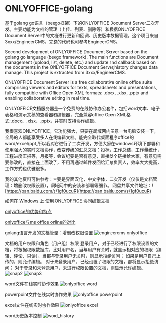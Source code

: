 # ONLYOFFICE-golang
基于golang go语言（beego框架）下的ONLYOFFICE Document Server二次开发。主要功能为文档的管理（上传、列表、删除等）和根据ONLYOFFICE Document Server中的文档进行更新和回调、历史版本数据管理。这个项目来自3xxx/EngineerCMS，完整的代码也可参考EngineerCMS。

Second development of ONLYOFFICE Document Server based on the golang go language (beego framework). The main functions are Document management (upload, list, delete, etc.) and update and callback based on the documents in the ONLYOFFICE Document Server,history changes data manage. This project is extracted from 3xxx/EngineerCMS.

ONLYOFFICE Document Server is a free collaborative online office suite comprising viewers and editors for texts, spreadsheets and presentations, fully compatible with Office Open XML formats: .docx, .xlsx, .pptx and enabling collaborative editing in real time.

ONLYOFFICE文档服务器是一个免费的在线协作办公套件，包括word文本、电子表格和演示文稿的查看器和编辑器，完全兼容office Open XML格式:.docx、.xlsx、.pptx，并实时支持协作编辑。

我很喜欢ONLYOFFICE，它功能强大，只要在局域网内任意一台电脑安装一下，全局的人都能享受多人在线编辑文档。能完全取代桌面程序office的word/excel/ppt,所以我对它进行了二次开发，方便大家在windows环境下部署和使用强大的实时文档协作，改变传统的汇总文档：投标，工作总结，工作量统计，工程进度汇报等，月报等，会议纪要是否有意见，直接发个链接给大家，有意见需要修改的，直接在上面改了，不用再通过邮件发回给汇总负责人，效率大大提高，工作方式也优雅很多。

我的其他资料可供参考：主要是界面汉化，中文字体，二次开发（仅仅是文档管理：增删改权限设置），局域网中的安装和部署等细节。
网盘共享文件地址：![https://pan.baidu.com/s/1gf0ucuR](https://pan.baidu.com/s/1gf0ucuR)

[如何在 Windows 上 使用 ONLYOFFICE 协同编辑文档](http://blog.csdn.net/hotqin888/article/details/79337881)

[onlyoffice的优势和特点](https://www.onlyoffice.com/document-editor-comparison.aspx)

[onlyoffice与ms office online的对比](https://help.onlyoffice.com/products/files/doceditor.aspx?fileid=4476630&doc=ZEFoK2lNMW1ZQjhRNjNyY2JnWk5MaVAvTUU4dmdhV3ZHWGtOL01GUStydz0_IjQ0NzY2MzAi0&_ga=2.247409280.564294813.1518263805-199484730.1518174023)

golang语言开发的文档管理：增删改权限设置
![engineercms onlyoffice](https://user-images.githubusercontent.com/10678867/38768484-0a55e06e-4027-11e8-9871-fc65e1686408.png)

文档的用户权限和角色（用户组）权限
登录用户，对于已经进行了权限设置的文档，将根据权限数据库，比对用户名，当与用户有关时，就显示相对应的权限（编辑、评论、只读），当都与登录用户无关时，则显示拒绝访问；
如果是用户自己上传的，则允许编辑。
对于未登录用户，已经设置了权限的文档，都将显示拒绝访问；
对于登录和未登录用户，未进行权限设置的文档，则显示允许编辑。
![snap2](https://user-images.githubusercontent.com/10678867/38768561-61f67742-4028-11e8-96f5-9bdc24ca4d71.png)
![snap3](https://user-images.githubusercontent.com/10678867/38768560-61b14398-4028-11e8-9c2a-501b5142064f.png)

word文件在线实时协作效果
![onlyoffice word](https://user-images.githubusercontent.com/10678867/36413270-9fc09c00-1658-11e8-817e-3e58021a8253.jpg)

powerpoint文件在线实时协作效果
![onlyoffice powerpoint](https://user-images.githubusercontent.com/10678867/36413278-a61110ee-1658-11e8-9955-14241b8b8bd7.jpg)

excel文件在线实时协作效果
![onlyoffice excel](https://user-images.githubusercontent.com/10678867/36413285-ab0dcd8a-1658-11e8-9a11-4c94709efea8.jpg)

word历史版本控制
![word_history](https://user-images.githubusercontent.com/10678867/37910779-eb9f9c54-3140-11e8-969c-8677abc67dc4.png)

